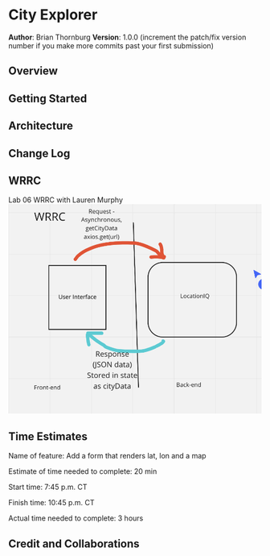 # City Explorer

**Author**: Brian Thornburg
**Version**: 1.0.0 (increment the patch/fix version number if you make more commits past your first submission)

## Overview
<!-- Provide a high level overview of what this application is and why you are building it, beyond the fact that it's an assignment for this class. (i.e. What's your problem domain?) -->

## Getting Started
<!-- What are the steps that a user must take in order to build this app on their own machine and get it running? -->

## Architecture
<!-- Provide a detailed description of the application design. What technologies (languages, libraries, etc) you're using, and any other relevant design information. -->

## Change Log
<!-- Use this area to document the iterative changes made to your application as each feature is successfully implemented. Use time stamps. Here's an example:

01-01-2001 4:59pm - Application now has a fully-functional express server, with a GET route for the location resource. -->

## WRRC

Lab 06 WRRC with Lauren Murphy
![Data Flow](WRRC-lab-6.png)

## Time Estimates

Name of feature: Add a form that renders lat, lon and a map

Estimate of time needed to complete: 20 min

Start time: 7:45 p.m. CT

Finish time: 10:45 p.m. CT

Actual time needed to complete: 3 hours

## Credit and Collaborations